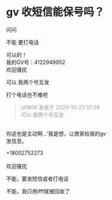 # gv 收短信能保号吗？


问问

不能 要打电话

可以的！<br />
我的GV号：4122949952<br />
欢迎骚扰<img id="aimg_FUFCI" onclick="zoom(this, this.src, 0, 0, 0)" class="zoom" src="https://cdn.jsdelivr.net/gh/hishis/forum-master/public/images/patch.gif" onmouseover="img_onmouseoverfunc(this)" onload="thumbImg(this)" border="0" alt="" />

可以 我两个号互发

打个电话也不难吧<img id="aimg_SKS4A" onclick="zoom(this, this.src, 0, 0, 0)" class="zoom" src="https://cdn.jsdelivr.net/gh/hishis/forum-master/public/images/patch.gif" onmouseover="img_onmouseoverfunc(this)" onload="thumbImg(this)" border="0" alt="" />

<div class="quote"><blockquote><font color="#999999">id1806 发表于 2020-10-23 01:39</font><br />
<font color="#999999">可以 我两个号互发</font></blockquote></div><br />
你这也是主动啊…'我是想，让商家给我的gv<br />
发信息。

+18002752273<br />
<br />
欢迎骚扰

不能，要发短信或者打电话

不能，我只用ifff就被回收了
